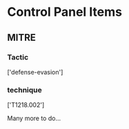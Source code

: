 # Control Panel Items

## MITRE

### Tactic
['defense-evasion']

### technique
['T1218.002']

Many more to do...
